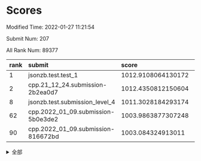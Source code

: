 # Scores

Modified Time: 2022-01-27 11:21:54

Submit Num: 207

All Rank Num: 89377

| rank |               submit               |       score        |       sigma        | pk_num |
| :--- | :--------------------------------- | :----------------- | :----------------- | :----- |
| 1    | jsonzb.test.test_1                 | 1012.9108064130172 | 0.8130697687544477 | 1726   |
| 2    | cpp.21_12_24.submission-2b2ea0d7   | 1012.4350812150604 | 0.7947541515268148 | 1727   |
| 8    | jsonzb.test.submission_level_4     | 1011.3028184293174 | 0.7690105929005481 | 1729   |
| 62   | cpp.2022_01_09.submission-5b0e3de2 | 1003.9863877307248 | 0.7215568238773957 | 1731   |
| 90   | cpp.2022_01_09.submission-816672bd | 1003.084324913011  | 0.716790845497398  | 1725   |


<details>
<summary>全部</summary>

| rank |                 submit                 |       score        |       sigma        | pk_num |
| :--- | :------------------------------------- | :----------------- | :----------------- | :----- |
| 1    | jsonzb.test.test_1                     | 1012.9108064130172 | 0.8130697687544477 | 1726   |
| 2    | cpp.21_12_24.submission-2b2ea0d7       | 1012.4350812150604 | 0.7947541515268148 | 1727   |
| 3    | gobigger.level_3.submission_level_3_29 | 1011.8911594424985 | 0.770179201112347  | 1728   |
| 4    | gobigger.level_3.submission_level_3_31 | 1011.8035049993663 | 0.7762413770424333 | 1729   |
| 5    | gobigger.level_3.submission_level_3_2  | 1011.7303236477286 | 0.7740706932245411 | 1730   |
| 6    | gobigger.level_3.submission_level_3_49 | 1011.3633599734206 | 0.7857134920469232 | 1726   |
| 7    | gobigger.level_3.submission_level_3_30 | 1011.3108907274495 | 0.7685255052790646 | 1724   |
| 8    | jsonzb.test.submission_level_4         | 1011.3028184293174 | 0.7690105929005481 | 1729   |
| 9    | gobigger.level_3.submission_level_3_41 | 1011.2267731434639 | 0.7729427966629974 | 1727   |
| 10   | gobigger.level_3.submission_level_3_44 | 1011.1911767891906 | 0.7917396725537609 | 1728   |
| 11   | gobigger.level_3.submission_level_3_42 | 1011.1858772100173 | 0.7788453531846669 | 1726   |
| 12   | gobigger.level_3.submission_level_3_6  | 1011.1229441510125 | 0.7645366381674478 | 1727   |
| 13   | gobigger.level_3.submission_level_3_48 | 1010.8544371089204 | 0.7899120212510042 | 1728   |
| 14   | gobigger.level_3.submission_level_3_11 | 1010.7712900925359 | 0.7565470095448151 | 1726   |
| 15   | gobigger.level_3.submission_level_3_26 | 1010.6841431599481 | 0.7780744444986764 | 1730   |
| 16   | gobigger.level_3.submission_level_3_9  | 1010.6738418955306 | 0.7553311346254519 | 1725   |
| 17   | gobigger.level_3.submission_level_3_27 | 1010.6420937559487 | 0.7648724171882582 | 1724   |
| 18   | gobigger.level_3.submission_level_3_40 | 1010.5877316592506 | 0.7602862714312704 | 1726   |
| 19   | gobigger.level_3.submission_level_3_20 | 1010.5640931244845 | 0.7661345728913727 | 1726   |
| 20   | gobigger.level_3.submission_level_3_28 | 1010.4965148795031 | 0.7777362218214471 | 1732   |
| 21   | gobigger.level_3.submission_level_3_32 | 1010.4953050876095 | 0.7454996367303921 | 1729   |
| 22   | gobigger.level_3.submission_level_3_8  | 1010.4368407782978 | 0.7520150603538827 | 1726   |
| 23   | gobigger.level_3.submission_level_3_35 | 1010.3181456728561 | 0.7552784933918905 | 1726   |
| 24   | gobigger.level_3.submission_level_3_24 | 1010.3072842738286 | 0.7559849989038915 | 1728   |
| 25   | gobigger.level_3.submission_level_3_25 | 1010.2015323759986 | 0.76618036271098   | 1728   |
| 26   | gobigger.level_3.submission_level_3_7  | 1010.1856856231852 | 0.7658341900691173 | 1728   |
| 27   | gobigger.level_3.submission_level_3_39 | 1010.1781231042145 | 0.7434002844523131 | 1729   |
| 28   | gobigger.level_3.submission_level_3_0  | 1010.114233114757  | 0.7574633918398331 | 1719   |
| 29   | gobigger.level_3.submission_level_3_12 | 1010.0834473645858 | 0.7684582509842622 | 1730   |
| 30   | gobigger.level_3.submission_level_3_16 | 1010.0030692224013 | 0.7713219952581166 | 1729   |
| 31   | gobigger.level_3.submission_level_3_21 | 1009.9049535124942 | 0.7569895926799146 | 1726   |
| 32   | gobigger.level_3.submission_level_3_34 | 1009.8084107201495 | 0.7496044010540509 | 1728   |
| 33   | gobigger.level_3.submission_level_3_43 | 1009.7653243434817 | 0.770571842396101  | 1721   |
| 34   | gobigger.level_3.submission_level_3_23 | 1009.7592847550712 | 0.743053999521824  | 1728   |
| 35   | gobigger.level_3.submission_level_3_3  | 1009.7223610563957 | 0.7702678629276611 | 1727   |
| 36   | gobigger.level_3.submission_level_3_15 | 1009.6703288381424 | 0.7645377132572778 | 1726   |
| 37   | gobigger.level_3.submission_level_3_18 | 1009.6564321006263 | 0.7420666960904788 | 1729   |
| 38   | gobigger.level_3.submission_level_3_10 | 1009.5745844235638 | 0.749846548734375  | 1727   |
| 39   | gobigger.level_3.submission_level_3_33 | 1009.569393933936  | 0.7467546314363827 | 1733   |
| 40   | gobigger.level_3.submission_level_3_13 | 1009.5281618554009 | 0.7604195662206319 | 1729   |
| 41   | gobigger.level_3.submission_level_3_37 | 1009.2995960271187 | 0.7509004659109515 | 1722   |
| 42   | gobigger.level_3.submission_level_3_22 | 1009.2686008865782 | 0.7802335904316602 | 1727   |
| 43   | gobigger.level_3.submission_level_3_5  | 1009.2587191704293 | 0.7472462256286706 | 1725   |
| 44   | gobigger.level_3.submission_level_3_1  | 1009.2574549144712 | 0.7371932621192285 | 1726   |
| 45   | gobigger.level_3.submission_level_3_4  | 1009.150178826     | 0.7617476915598702 | 1724   |
| 46   | gobigger.level_3.submission_level_3_14 | 1009.1464750687538 | 0.7495016871903236 | 1724   |
| 47   | gobigger.level_3.submission_level_3_17 | 1009.0016902606242 | 0.7451053582316066 | 1725   |
| 48   | gobigger.level_3.submission_level_3_38 | 1008.9000615603348 | 0.7410664486545238 | 1726   |
| 49   | gobigger.level_3.submission_level_3_46 | 1008.8978362194516 | 0.7329612521696391 | 1726   |
| 50   | gobigger.level_3.submission_level_3_47 | 1008.8882732160154 | 0.7591237698953146 | 1732   |
| 51   | gobigger.level_3.submission_level_3_36 | 1008.8150578689883 | 0.7569097477917924 | 1730   |
| 52   | gobigger.level_3.submission_level_3_19 | 1008.2521673372996 | 0.7320814323102344 | 1723   |
| 53   | gobigger.level_3.submission_level_3_45 | 1007.6703917680535 | 0.7331000541988777 | 1726   |
| 54   | gobigger.level_1.submission_level_1_40 | 1004.9835065283081 | 0.7262150457334048 | 1727   |
| 55   | gobigger.level_1.submission_level_1_23 | 1004.9781713930685 | 0.734551852186121  | 1729   |
| 56   | gobigger.level_1.submission_level_1_20 | 1004.8448347212873 | 0.7299894783544032 | 1725   |
| 57   | gobigger.level_1.submission_level_1_17 | 1004.3858322083029 | 0.7263949414738589 | 1725   |
| 58   | gobigger.level_1.submission_level_1_7  | 1004.3201991785043 | 0.7239595234543496 | 1726   |
| 59   | gobigger.level_1.submission_level_1_5  | 1004.2821500493419 | 0.7083582132166565 | 1728   |
| 60   | gobigger.level_1.submission_level_1_36 | 1004.2159738222656 | 0.7123098457491994 | 1729   |
| 61   | gobigger.level_1.submission_level_1_16 | 1004.1874607183707 | 0.7352902607889873 | 1724   |
| 62   | cpp.2022_01_09.submission-5b0e3de2     | 1003.9863877307248 | 0.7215568238773957 | 1731   |
| 63   | gobigger.level_1.submission_level_1_30 | 1003.9182234515816 | 0.7358782951216936 | 1725   |
| 64   | gobigger.level_1.submission_level_1_26 | 1003.8573126963113 | 0.7234505712109389 | 1727   |
| 65   | gobigger.level_1.submission_level_1_45 | 1003.8472234591286 | 0.7194741500085554 | 1727   |
| 66   | gobigger.level_1.submission_level_1_44 | 1003.7095140808061 | 0.7318992001814257 | 1726   |
| 67   | gobigger.level_1.submission_level_1_47 | 1003.6610631136601 | 0.7273832802064859 | 1725   |
| 68   | gobigger.level_1.submission_level_1_6  | 1003.655143677645  | 0.7293514586646952 | 1724   |
| 69   | gobigger.level_1.submission_level_1_33 | 1003.6357064928028 | 0.7329263057043234 | 1729   |
| 70   | gobigger.level_1.submission_level_1_27 | 1003.6171868771603 | 0.7224806291707192 | 1723   |
| 71   | gobigger.level_1.submission_level_1_3  | 1003.6131712350704 | 0.7119813143025719 | 1732   |
| 72   | gobigger.level_1.submission_level_1_14 | 1003.6058213373907 | 0.7141839146542376 | 1727   |
| 73   | gobigger.level_1.submission_level_1_18 | 1003.5671390518763 | 0.7330601115891318 | 1724   |
| 74   | gobigger.level_1.submission_level_1_2  | 1003.445808713723  | 0.7162297587317131 | 1730   |
| 75   | gobigger.level_1.submission_level_1_1  | 1003.4190668690408 | 0.7195155037716823 | 1730   |
| 76   | gobigger.level_1.submission_level_1_10 | 1003.419048282462  | 0.7293721721750895 | 1728   |
| 77   | gobigger.level_1.submission_level_1_39 | 1003.3743761612229 | 0.7233119611066321 | 1730   |
| 78   | gobigger.level_1.submission_level_1_46 | 1003.3732767291933 | 0.7142177827174951 | 1726   |
| 79   | gobigger.level_1.submission_level_1_35 | 1003.3663208865034 | 0.7188367257149437 | 1725   |
| 80   | gobigger.level_1.submission_level_1_21 | 1003.3380015238527 | 0.7219884611032389 | 1726   |
| 81   | gobigger.level_1.submission_level_1_49 | 1003.3296239970471 | 0.7205231704812741 | 1729   |
| 82   | gobigger.level_1.submission_level_1_28 | 1003.3218726514369 | 0.7190435464371912 | 1728   |
| 83   | gobigger.level_1.submission_level_1_43 | 1003.3193487105841 | 0.7247697862567867 | 1731   |
| 84   | gobigger.level_1.submission_level_1_11 | 1003.2964600945545 | 0.7182568267068395 | 1728   |
| 85   | gobigger.level_1.submission_level_1_41 | 1003.2908719127028 | 0.7131561046815299 | 1725   |
| 86   | gobigger.level_1.submission_level_1_38 | 1003.2856440901684 | 0.713863163249154  | 1723   |
| 87   | gobigger.level_1.submission_level_1_42 | 1003.2850848035174 | 0.7153529684896807 | 1724   |
| 88   | gobigger.level_1.submission_level_1_32 | 1003.208536993043  | 0.7207786621195724 | 1730   |
| 89   | gobigger.level_1.submission_level_1_34 | 1003.1661180654052 | 0.7303512193685374 | 1730   |
| 90   | cpp.2022_01_09.submission-816672bd     | 1003.084324913011  | 0.716790845497398  | 1725   |
| 91   | gobigger.level_1.submission_level_1_25 | 1003.0688931537532 | 0.7208933603028547 | 1731   |
| 92   | gobigger.level_1.submission_level_1_37 | 1003.0456499801516 | 0.7165475239332312 | 1725   |
| 93   | gobigger.level_1.submission_level_1_15 | 1003.0436517595712 | 0.7072222251224711 | 1723   |
| 94   | gobigger.level_1.submission_level_1_22 | 1003.029825521027  | 0.7224910748165614 | 1728   |
| 95   | gobigger.level_1.submission_level_1_24 | 1002.9412054291398 | 0.7217622897648215 | 1726   |
| 96   | gobigger.level_1.submission_level_1_48 | 1002.8198530947457 | 0.7208552452395922 | 1727   |
| 97   | gobigger.level_1.submission_level_1_29 | 1002.6976184924861 | 0.7033867559685218 | 1728   |
| 98   | gobigger.level_1.submission_level_1_13 | 1002.6959874268792 | 0.7183669514897432 | 1723   |
| 99   | gobigger.level_1.submission_level_1_4  | 1002.6308658417283 | 0.7106674967106812 | 1731   |
| 100  | gobigger.level_1.submission_level_1_19 | 1002.5987652738902 | 0.707051859788068  | 1730   |
| 101  | gobigger.level_1.submission_level_1_9  | 1002.3504423345775 | 0.7114417222068351 | 1729   |
| 102  | gobigger.level_1.submission_level_1_8  | 1002.1814390796104 | 0.7254499997679383 | 1729   |
| 103  | gobigger.level_1.submission_level_1_0  | 1002.0132160327446 | 0.7074543651270144 | 1720   |
| 104  | gobigger.level_1.submission_level_1_12 | 1001.9540404133875 | 0.7134225487304494 | 1729   |
| 105  | gobigger.level_1.submission_level_1_31 | 1001.4556659235283 | 0.7133420061621373 | 1730   |
| 106  | gobigger.random.submission_random_23   | 997.0321189414104  | 0.7008146894001713 | 1725   |
| 107  | gobigger.random.submission_random_33   | 996.9845377164394  | 0.7082513807195173 | 1725   |
| 108  | gobigger.random.submission_random_39   | 996.8995611066473  | 0.6961787017261819 | 1725   |
| 109  | gobigger.random.submission_random_48   | 996.8433697815243  | 0.7037961271115106 | 1724   |
| 110  | gobigger.random.submission_random_28   | 996.8302483405739  | 0.7024224551985351 | 1727   |
| 111  | gobigger.random.submission_random_19   | 996.6940647004534  | 0.7193703643894312 | 1730   |
| 112  | gobigger.random.submission_random_14   | 996.6640467209108  | 0.7095803451779823 | 1726   |
| 113  | gobigger.random.submission_random_11   | 996.6245193943648  | 0.714508928043075  | 1727   |
| 114  | gobigger.random.submission_random_30   | 996.5813726177028  | 0.711323002738257  | 1731   |
| 115  | gobigger.random.submission_random_4    | 996.5013436427569  | 0.718611760509825  | 1730   |
| 116  | gobigger.random.submission_random_38   | 996.456115777309   | 0.7145976119244422 | 1727   |
| 117  | gobigger.random.submission_random_44   | 996.4144406707994  | 0.7066446078159214 | 1723   |
| 118  | gobigger.random.submission_random_6    | 996.3080502816579  | 0.7119865939394674 | 1728   |
| 119  | gobigger.random.submission_random_22   | 996.269898376626   | 0.7099845503337319 | 1731   |
| 120  | gobigger.random.submission_random_40   | 996.2584167543838  | 0.7138451138290601 | 1723   |
| 121  | gobigger.random.submission_random_3    | 996.172123535044   | 0.7078494653553926 | 1730   |
| 122  | gobigger.random.submission_random_21   | 996.1496513464105  | 0.7145448991226114 | 1731   |
| 123  | gobigger.random.submission_random_45   | 996.1201521399789  | 0.7201751039100093 | 1732   |
| 124  | gobigger.random.submission_random_41   | 996.0303173056683  | 0.7117237722931935 | 1729   |
| 125  | gobigger.random.submission_random_36   | 996.0161052802628  | 0.7072295390186724 | 1728   |
| 126  | gobigger.random.submission_random_49   | 995.9676101319936  | 0.7088369320020499 | 1726   |
| 127  | gobigger.random.submission_random_43   | 995.9620438130378  | 0.7197693515491383 | 1727   |
| 128  | gobigger.random.submission_random_5    | 995.9574432645121  | 0.7110718108989181 | 1727   |
| 129  | gobigger.random.submission_random_18   | 995.885458834868   | 0.7035574978322647 | 1724   |
| 130  | gobigger.random.submission_random_34   | 995.8786606935714  | 0.7118236408713973 | 1726   |
| 131  | gobigger.random.submission_random_47   | 995.8753377639724  | 0.728850642699126  | 1729   |
| 132  | gobigger.random.submission_random_31   | 995.8574140922498  | 0.7107497588576367 | 1732   |
| 133  | gobigger.random.submission_random_24   | 995.8213370227459  | 0.7010109377591578 | 1726   |
| 134  | gobigger.random.submission_random_9    | 995.8206063678897  | 0.7105587810631265 | 1725   |
| 135  | gobigger.random.submission_random_26   | 995.7531051393864  | 0.7196457570474201 | 1725   |
| 136  | gobigger.random.submission_random_2    | 995.7046882281214  | 0.7173526755115245 | 1728   |
| 137  | gobigger.random.submission_random_46   | 995.6668588595289  | 0.7243150716414485 | 1726   |
| 138  | gobigger.random.submission_random_42   | 995.6592743763756  | 0.708839534857269  | 1730   |
| 139  | gobigger.random.submission_random_37   | 995.642784845284   | 0.7270927836041633 | 1729   |
| 140  | gobigger.random.submission_random_29   | 995.5685283551609  | 0.7089638771927669 | 1723   |
| 141  | gobigger.random.submission_random_35   | 995.4955927329294  | 0.6996440221225444 | 1728   |
| 142  | gobigger.random.submission_random_7    | 995.4196392388843  | 0.7074546150538062 | 1727   |
| 143  | gobigger.random.submission_random_13   | 995.3819953961179  | 0.7191683760790858 | 1728   |
| 144  | gobigger.random.submission_random_16   | 995.3650815975875  | 0.7099996503197074 | 1730   |
| 145  | gobigger.random.submission_random_25   | 995.3349436470004  | 0.7075857019656854 | 1725   |
| 146  | gobigger.random.submission_random_1    | 995.3300031261418  | 0.710677160833238  | 1725   |
| 147  | gobigger.random.submission_random_32   | 995.1616821125804  | 0.7331431239709779 | 1730   |
| 148  | gobigger.random.submission_random_27   | 995.0302631225622  | 0.7222223968606436 | 1727   |
| 149  | gobigger.random.submission_random_15   | 995.0289531547651  | 0.7377002841219302 | 1725   |
| 150  | gobigger.random.submission_random_12   | 994.9249655248541  | 0.714078350387759  | 1726   |
| 151  | gobigger.random.submission_random_10   | 994.9112134872205  | 0.717449624644855  | 1727   |
| 152  | gobigger.random.submission_random_8    | 994.8878269399597  | 0.719916553870914  | 1732   |
| 153  | gobigger.random.submission_random_17   | 994.8644423504928  | 0.7144703884740159 | 1729   |
| 154  | gobigger.random.submission_random_20   | 994.4504513637397  | 0.7290419618030467 | 1724   |
| 155  | gobigger.level_2.submission_level_2_39 | 994.2896936942867  | 0.7435707140152693 | 1731   |
| 156  | gobigger.random.submission_random_0    | 994.2519498377353  | 0.7067611672365832 | 1723   |
| 157  | gobigger.level_2.submission_level_2_2  | 993.9303383954549  | 0.7215390281352153 | 1731   |
| 158  | gobigger.level_2.submission_level_2_13 | 993.7317087683018  | 0.736032381418017  | 1730   |
| 159  | gobigger.level_2.submission_level_2_26 | 993.4023648692752  | 0.7263180453465884 | 1730   |
| 160  | gobigger.level_2.submission_level_2_1  | 993.2817870178019  | 0.7420112005859932 | 1725   |
| 161  | gobigger.level_2.submission_level_2_46 | 993.2793594803372  | 0.7388622821853208 | 1724   |
| 162  | gobigger.level_2.submission_level_2_31 | 993.1187259282403  | 0.7530570666257751 | 1725   |
| 163  | gobigger.level_2.submission_level_2_29 | 993.0935891021459  | 0.7211391477890666 | 1727   |
| 164  | gobigger.level_2.submission_level_2_41 | 992.9773112214584  | 0.7317830966901973 | 1726   |
| 165  | gobigger.level_2.submission_level_2_7  | 992.9268681694828  | 0.7331017752901666 | 1731   |
| 166  | gobigger.level_2.submission_level_2_23 | 992.9135183311034  | 0.7378387683444467 | 1727   |
| 167  | gobigger.level_2.submission_level_2_17 | 992.7711702612498  | 0.7316342211765888 | 1728   |
| 168  | gobigger.level_2.submission_level_2_25 | 992.683464304195   | 0.7409718981088607 | 1727   |
| 169  | gobigger.level_2.submission_level_2_9  | 992.6406579892733  | 0.741508008856217  | 1733   |
| 170  | gobigger.level_2.submission_level_2_47 | 992.5530483990844  | 0.747223113158447  | 1729   |
| 171  | gobigger.level_2.submission_level_2_34 | 992.3297630006861  | 0.7650025762235569 | 1725   |
| 172  | gobigger.level_2.submission_level_2_24 | 992.277445500406   | 0.7346337522330136 | 1728   |
| 173  | gobigger.level_2.submission_level_2_11 | 992.0468916669096  | 0.7357772031413538 | 1729   |
| 174  | gobigger.level_2.submission_level_2_15 | 991.9197422659062  | 0.7424308803567518 | 1723   |
| 175  | gobigger.level_2.submission_level_2_36 | 991.8889425721695  | 0.7577728581972716 | 1732   |
| 176  | gobigger.level_2.submission_level_2_49 | 991.8868975546094  | 0.7370462328988118 | 1731   |
| 177  | gobigger.level_2.submission_level_2_27 | 991.8537269814192  | 0.7362181172401492 | 1730   |
| 178  | gobigger.level_2.submission_level_2_3  | 991.846486774069   | 0.7468360284016453 | 1719   |
| 179  | gobigger.level_2.submission_level_2_38 | 991.8174425899342  | 0.7596448413051157 | 1729   |
| 180  | gobigger.level_2.submission_level_2_0  | 991.7342246143124  | 0.7518517749739538 | 1726   |
| 181  | gobigger.level_2.submission_level_2_21 | 991.6942531001324  | 0.7577517268464772 | 1726   |
| 182  | gobigger.level_2.submission_level_2_5  | 991.6910790081766  | 0.7635246474149134 | 1723   |
| 183  | gobigger.level_2.submission_level_2_22 | 991.6779283504918  | 0.7458781875797067 | 1726   |
| 184  | gobigger.level_2.submission_level_2_18 | 991.6554608316874  | 0.770410971900843  | 1724   |
| 185  | gobigger.level_2.submission_level_2_35 | 991.4976505765919  | 0.7603990779645358 | 1726   |
| 186  | gobigger.level_2.submission_level_2_48 | 991.4920958174516  | 0.7373936586895612 | 1726   |
| 187  | gobigger.level_2.submission_level_2_4  | 991.4589219368548  | 0.7633732777201124 | 1730   |
| 188  | gobigger.level_2.submission_level_2_8  | 991.4323836114418  | 0.7426055800094709 | 1729   |
| 189  | gobigger.level_2.submission_level_2_12 | 991.4046102351996  | 0.7464290877170042 | 1730   |
| 190  | gobigger.level_2.submission_level_2_6  | 991.3702727198184  | 0.7477294994577739 | 1729   |
| 191  | gobigger.level_2.submission_level_2_32 | 991.3314718520111  | 0.7403767256805848 | 1730   |
| 192  | gobigger.level_2.submission_level_2_14 | 991.1682900608533  | 0.7317237915121579 | 1725   |
| 193  | gobigger.level_2.submission_level_2_20 | 991.1264031182718  | 0.7723969315616365 | 1723   |
| 194  | gobigger.level_2.submission_level_2_45 | 991.0894155585479  | 0.7903538870987245 | 1727   |
| 195  | gobigger.level_2.submission_level_2_33 | 991.0787566048857  | 0.7601416353704447 | 1726   |
| 196  | gobigger.level_2.submission_level_2_28 | 991.0326180118865  | 0.7651339247537644 | 1726   |
| 197  | gobigger.level_2.submission_level_2_30 | 990.7775748046712  | 0.7551488042907812 | 1724   |
| 198  | gobigger.level_2.submission_level_2_10 | 990.7744233855477  | 0.7564107893322015 | 1726   |
| 199  | gobigger.level_2.submission_level_2_40 | 990.7420438318303  | 0.7539899651727524 | 1725   |
| 200  | gobigger.level_2.submission_level_2_16 | 990.5612937604446  | 0.7552349923066848 | 1724   |
| 201  | gobigger.level_2.submission_level_2_37 | 990.268517980148   | 0.7755489482908071 | 1727   |
| 202  | gobigger.level_2.submission_level_2_19 | 990.177126422693   | 0.7795325762479687 | 1730   |
| 203  | gobigger.level_2.submission_level_2_42 | 990.1630361705825  | 0.747474458988352  | 1727   |
| 204  | gobigger.level_2.submission_level_2_44 | 990.1515835885054  | 0.771726573244853  | 1732   |
| 205  | gobigger.level_2.submission_level_2_43 | 989.4432552783272  | 0.7654888932846455 | 1728   |
| 206  | gobigger.none.submission_none_1        | 978.8431171188038  | 1.1989173024281639 | 1724   |
| 207  | gobigger.none.submission_none_0        | 975.3495728608464  | 1.3154035226306229 | 1725   |

</details>